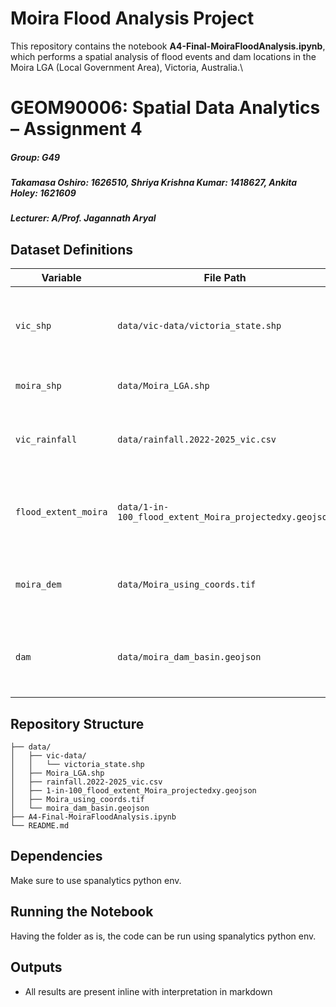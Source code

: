 # Moira Flood Analysis Project

This repository contains the notebook **A4-Final-MoiraFloodAnalysis.ipynb**, which performs a spatial analysis of flood events and dam locations in the Moira LGA (Local Government Area), Victoria, Australia.\

# **GEOM90006: Spatial Data Analytics – Assignment 4**
##### **Group: G49**
##### Takamasa Oshiro: 1626510, Shriya Krishna Kumar: 1418627, Ankita Holey: 1621609
##### Lecturer: A/Prof. Jagannath Aryal

## Dataset Definitions

| Variable             | File Path                                              | Description                                                                              |
| -------------------- | ------------------------------------------------------ | ---------------------------------------------------------------------------------------- |
| `vic_shp`            | `data/vic-data/victoria_state.shp`                     | Shapefile of the state boundary of Victoria, Australia (GDA94).                          |
| `moira_shp`          | `data/Moira_LGA.shp`                                   | Shapefile of the Moira LGA boundary .                                        |
| `vic_rainfall`       | `data/rainfall.2022-2025_vic.csv`                      | CSV of rainfall measurements across Victoria from 2022 to 2025.                          |
| `flood_extent_moira` | `data/1-in-100_flood_extent_Moira_projectedxy.geojson` | GeoJSON layer showing the 1-in-100 year flood extent in Moira . |
| `moira_dem`          | `data/Moira_using_coords.tif`                          | Digital Elevation Model (DEM) raster for Moira region.                                   |
| `dam`                | `data/moira_dam_basin.geojson`                         | GeoJSON of dam and retarding basin locations in Moira LGA .                  |

## Repository Structure

```
├── data/
│   ├── vic-data/
│   │   └── victoria_state.shp
│   ├── Moira_LGA.shp
│   ├── rainfall.2022-2025_vic.csv
│   ├── 1-in-100_flood_extent_Moira_projectedxy.geojson
│   ├── Moira_using_coords.tif
│   └── moira_dam_basin.geojson
├── A4-Final-MoiraFloodAnalysis.ipynb
└── README.md
```

## Dependencies

Make sure to use spanalytics python env.

## Running the Notebook

Having the folder as is, the code can be run using spanalytics python env.

## Outputs

- All results are present inline with interpretation in markdown 


